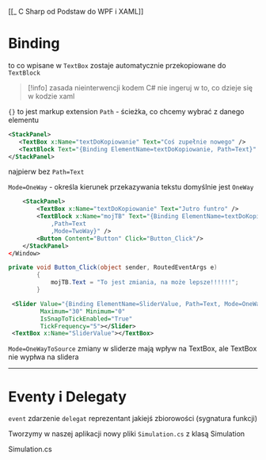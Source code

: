 [[_ C Sharp od Podstaw do WPF i XAML]]


# Binding
to co wpisane w `TextBox` zostaje automatycznie przekopiowane do `TextBlock`

>[!info] zasada nieinterwencji
>kodem C# nie ingeruj w to, co dzieje się w kodzie xaml

`{}` to jest markup extension
`Path` - ścieżka, co chcemy wybrać z danego elementu
```xml
<StackPanel>
   <TextBox x:Name="textDoKopiowanie" Text="Coś zupełnie nowego" />
   <TextBlock Text="{Binding ElementName=textDoKopiowanie, Path=Text}" TextWrapping="Wrap"  Height="80"/>
</StackPanel>
```
najpierw bez `Path=Text`

`Mode=OneWay` - określa kierunek przekazywania tekstu domyślnie jest `OneWay`
```xml
    <StackPanel>
        <TextBox x:Name="textDoKopiowanie" Text="Jutro funtro" />
        <TextBlock x:Name="mojTB" Text="{Binding ElementName=textDoKopiowanie
            ,Path=Text
            ,Mode=TwoWay}" />
        <Button Content="Button" Click="Button_Click"/>
    </StackPanel>
</Window>

```

```C#
private void Button_Click(object sender, RoutedEventArgs e)
        {
            mojTB.Text = "To jest zmiania, na może lepsze!!!!!!";
        }
```


```xml
 <Slider Value="{Binding ElementName=SliderValue, Path=Text, Mode=OneWayToSource}"
         Maximum="30" Minimum="0"
         IsSnapToTickEnabled="True"
         TickFrequency="5"></Slider>
 <TextBox x:Name="SliderValue"></TextBox>
```
`Mode=OneWayToSource` zmiany w sliderze mają wpływ na TextBox, ale TextBox nie wypłwa na slidera

---------------

# Eventy i Delegaty 

`event` zdarzenie
`delegat` reprezentant jakiejś zbiorowości (sygnatura funkcji)

Tworzymy w naszej aplikacji nowy pliki
`Simulation.cs` z klasą Simulation

Simulation.cs
```c#

```


















